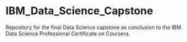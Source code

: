 # IBM_Data_Science_Capstone
Repository for the final Data Science capstone as conclusion to the IBM Data Science Professional Certificate on Coursera.
